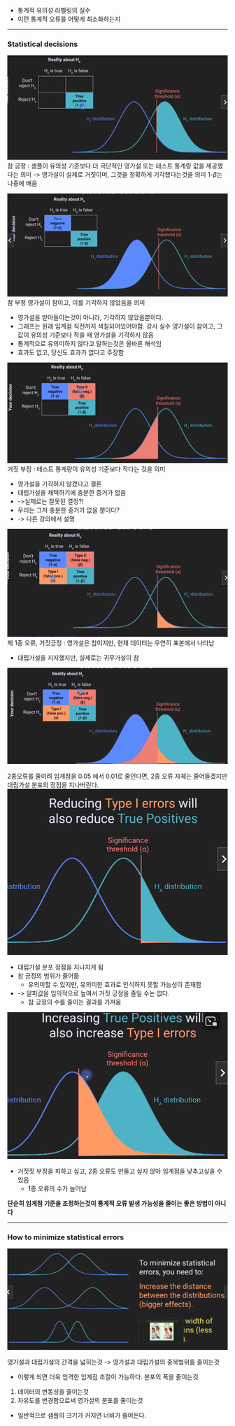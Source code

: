 - 통계적 유의성 라벨링의 실수
- 이런 통계적 오류를 어떻게 최소화하는지
---
### Statistical decisions
![109.true_positive](../pic/9.Hypothesis%20testing/109.true_positive.png)
참 긍정 : 샘플이 유의성 기준보다 더 극단적인 영가설 또는 테스트 통계량 값을 제공했다는 의미
-> 영가설이 실제로 거짓이며, 그것을 정확하게 기각했다는것을 의미
1-$\beta$는 나중에 배움

![109.true_negative](../pic/9.Hypothesis%20testing/109.true_negative.png)
참 부정
영가설이 참이고, 이를 기각하지 않았음을 의미
- 영가설을 받아들이는것이 아니라, 기각하지 않았을뿐이다.
- 그래프는 원래 임계점 직전까지 색칠되어있어야함. 강사 실수
영가설이 참이고, 그 값이 유의성 기준보다 작을 때 영가설을 기각하지 않음
- 통계적으로 유의미하지 않다고 말하는것은 올바른 해석임
- 효과도 없고, 당신도 효과가 없다고 주장함

![109.type_2](../pic/9.Hypothesis%20testing/109.type_2.png)
거짓 부정 : 테스트 통계량이 유의성 기준보다 작다는 것을 의미
- 영가설을 기각하지 않겠다고 결론
- 대립가설을 채택하기에 충분한 증거가 없음
- ->실제로는 잘못된 결정?!
- 우리는 그저 충분한 증거가 없을 뿐이다?
- -> 다른 강의에서 설명

![109.f_p](../pic/9.Hypothesis%20testing/109.f_p.png)
제 1종 오류, 거짓긍정 : 영가설은 참이지만, 현재 데이터는 우연히 표본에서 나타남
- 대립가설을 지지했지만, 실제로는 귀무가설이 참

![109.all](../pic/9.Hypothesis%20testing/109.all.png)

2종오류를 줄이려 임계점을 0.05 에서 0.01로 줄인다면, 2종 오류 자체는 줄어들겠지만 대립가설 분포의 정점을 지나버린다.
![109.Pasted image 20240908193250](../pic/9.Hypothesis%20testing/109.Pasted%20image%2020240908193250.png)

- 대립가설 분포 정점을 지나치게 됨
- 참 긍정의 범위가 줄어듦
	- 유의미할 수 있지만, 유의미한 효과로 인식하지 못할 가능성이 존재함
- -> 알파값을 임의적으로 높여서 거짓 긍정을 줄일 수는 없다.
	- 참 긍정의 수를 줄이는 결과를 가져옴

![109.Pasted image 20240908193110](../pic/9.Hypothesis%20testing/109.Pasted%20image%2020240908193110.png)

- 거짓짓 부정을 피하고 싶고, 2종 오류도 만들고 싶지 않아 임계점을 낮추고싶을 수 있음
	- 1종 오류의 수가 늘어남

**단순히 임계점 기준을 조정하는것이 통계적 오류 발생 가능성을 줄이는 좋은 방법이 아니다**


---
### How to minimize statistical errors
![109.Pasted image 20240908200454](../pic/9.Hypothesis%20testing/109.Pasted%20image%2020240908200454.png)

영가설과 대립가설의 간격을 넓히는것 -> 영가설과 대립가설의 중복범위를 줄이는것
- 이렇게 되면 더욱 엄격한 임계점 조절이 가능하다.
분포의 폭을 줄이는것
1. 데이터의 변동성을 줄이는것
2. 자유도를 변경함으로써 영가설의 분포를 줄이는것
- 일반적으로 샘플의 크기가 커지면 너비가 줄어든다.